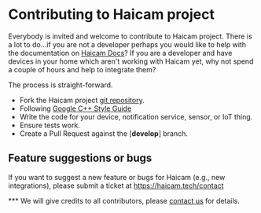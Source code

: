 # Contributing to Haicam project

Everybody is invited and welcome to contribute to Haicam project. There is a lot to do...if you are not a developer perhaps you would like to help with the documentation on [Haicam Docs](https://github.com/Haicam/Docs)? If you are a developer and have devices in your home which aren't working with Haicam yet, why not spend a couple of hours and help to integrate them?

The process is straight-forward.

 - Fork the Haicam project [git repository](https://github.com/Haicam/Haicam).
 - Following [Google C++ Style Guide](https://google.github.io/styleguide/cppguide.html)
 - Write the code for your device, notification service, sensor, or IoT thing.
 - Ensure tests work.
 - Create a Pull Request against the [**develop**] branch.

## Feature suggestions or bugs

If you want to suggest a new feature or bugs for Haicam (e.g., new integrations), please submit a ticket at https://haicam.tech/contact

*** We will give credits to all contributors, please [contact us](https://haicam.tech/contact) for details.